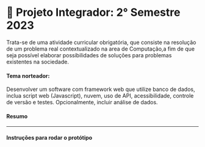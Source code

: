 # :pushpin: Projeto Integrador: 2° Semestre 2023 

Trata-se de uma atividade curricular obrigatória, que consiste na resolução de um problema real contextualizado na area de Computação,a fim de que seja possível elaborar possibilidades de soluções para problemas existentes na sociedade.

#### Tema norteador​: 
Desenvolver um software com framework web que utilize banco de dados, inclua script web (Javascript), nuvem, uso de API, acessibilidade, controle de versão e testes. Opcionalmente, incluir análise de dados.

#### Resumo

-----------

#### Instruções para rodar o protótipo 



